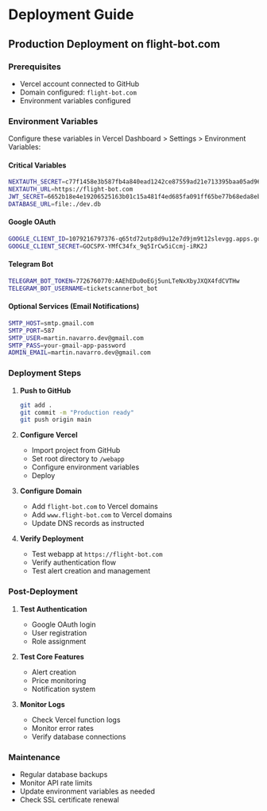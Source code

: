 # Deployment Guide

## Production Deployment on flight-bot.com

### Prerequisites

- Vercel account connected to GitHub
- Domain configured: `flight-bot.com`
- Environment variables configured

### Environment Variables

Configure these variables in Vercel Dashboard > Settings > Environment Variables:

#### Critical Variables
```bash
NEXTAUTH_SECRET=c77f1458e3b587fb4a840ead1242ce87559ad21e713395baa05ad96c8084d1c3
NEXTAUTH_URL=https://flight-bot.com
JWT_SECRET=6652b18e4e19206525163b01c15a481f4ed685fa091ff65be77b68eda8eb8604
DATABASE_URL=file:./dev.db
```

#### Google OAuth
```bash
GOOGLE_CLIENT_ID=1079216797376-q65td72utp8d9u12e7d9jm9t12slevgg.apps.googleusercontent.com
GOOGLE_CLIENT_SECRET=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
```

#### Telegram Bot
```bash
TELEGRAM_BOT_TOKEN=7726760770:AAEhEDu0oEGj5unLTeNxXbyJXQX4fdCVTHw
TELEGRAM_BOT_USERNAME=ticketscannerbot_bot
```

#### Optional Services (Email Notifications)
```bash
SMTP_HOST=smtp.gmail.com
SMTP_PORT=587
SMTP_USER=martin.navarro.dev@gmail.com
SMTP_PASS=your-gmail-app-password
ADMIN_EMAIL=martin.navarro.dev@gmail.com
```

### Deployment Steps

1. **Push to GitHub**
   ```bash
   git add .
   git commit -m "Production ready"
   git push origin main
   ```

2. **Configure Vercel**
   - Import project from GitHub
   - Set root directory to `/webapp`
   - Configure environment variables
   - Deploy

3. **Configure Domain**
   - Add `flight-bot.com` to Vercel domains
   - Add `www.flight-bot.com` to Vercel domains
   - Update DNS records as instructed

4. **Verify Deployment**
   - Test webapp at `https://flight-bot.com`
   - Verify authentication flow
   - Test alert creation and management

### Post-Deployment

1. **Test Authentication**
   - Google OAuth login
   - User registration
   - Role assignment

2. **Test Core Features**
   - Alert creation
   - Price monitoring
   - Notification system

3. **Monitor Logs**
   - Check Vercel function logs
   - Monitor error rates
   - Verify database connections

### Maintenance

- Regular database backups
- Monitor API rate limits
- Update environment variables as needed
- Check SSL certificate renewal
